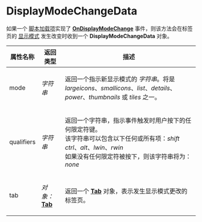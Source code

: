# DisplayModeChangeData

如果一个 [脚本加载项](/Manual/scripting/script_add-ins/README.zh.md)实现了 **[OnDisplayModeChange](../scripting_events/ondisplaymodechange.zh.md)** 事件，则该方法会在标签页的 [显示模式](/Manual/basic_concepts/the_lister/view_modes.zh.md) 发生改变时收到一个 **DisplayModeChangeData** 对象。

<table>
<thead><tr><th>
属性名称</th><th>
返回类型</th><th>
描述
</th></tr></thead><tbody><tr><td>
mode</td><td>

*字符串*</td><td>

返回一个指示新显示模式的 *字符串*。将是 *largeicons*、*smallicons*、*list*、*details*、*power*、*thumbnails* 或 *tiles* 之一。
</td></tr><tr><td>
qualifiers</td><td>

*字符串*</td><td>

返回一个字符串，指示事件触发时用户按下的任何限定符键。  
该字符串可以包含以下任何或所有项：*shift* *ctrl*、*alt*、*lwin*、*rwin*  
如果没有任何限定符被按下，则该字符串将为：*none*
</td></tr><tr><td>
tab</td><td>

*对象：***[Tab](tab.zh.md)**</td><td>

返回一个 **[Tab](tab.zh.md)** 对象，表示发生显示模式更改的标签页。
</td></tr></tbody>
</table>